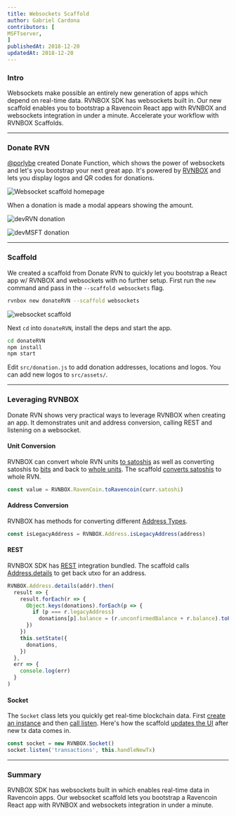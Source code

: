 ```yaml
---
title: Websockets Scaffold
author: Gabriel Cardona
contributors: [
MSFTserver,
]
publishedAt: 2018-12-20
updatedAt: 2018-12-20
---
```


### Intro

Websockets make possible an entirely new generation of apps which depend on real-time data. RVNBOX SDK has websockets built in. Our new scaffold enables you to bootstrap a Ravencoin React app with RVNBOX and websockets integration in under a minute. Accelerate your workflow with RVNBOX Scaffolds.

---

### Donate RVN

[@porlybe](https://twitter.com/porlybe) created Donate Function, which shows the power of websockets and let's you bootstrap your next great app. It's powered by [RVNBOX](/rvnbox) and lets you display logos and QR codes for donations.

![Websocket scaffold homepage](/images/websocket-scaffold-3.png)

When a donation is made a modal appears showing the amount.

![devRVN donation](/images/websocket-scaffold-1.png)

![devMSFT donation](/images/websocket-scaffold-2.png)

---

### Scaffold

We created a scaffold from Donate RVN to quickly let you bootstrap a React app w/ RVNBOX and websockets with no further setup. First run the `new` command and pass in the `--scaffold websockets` flag.

```bash
rvnbox new donateRVN --scaffold websockets
```

![websocket scaffold](/images/websocket-scaffold-4.png)

Next `cd` into `donateRVN`, install the deps and start the app.

```bash
cd donateRVN
npm install
npm start
```

Edit `src/donation.js` to add donation addresses, locations and logos. You can add new logos to `src/assets/`.

---

### Leveraging RVNBOX

Donate RVN shows very practical ways to leverage RVNBOX when creating an app. It demonstrates unit and address conversion, calling REST and listening on a websocket.

#### Unit Conversion

RVNBOX can convert whole RVN units [to satoshis](/rvnbox/docs/ravencoin/#tosatoshi) as well as converting satoshis to [bits](/rvnbox/docs/ravencoin/#tobits) and back to [whole units](/rvnbox/docs/ravencoin/#toravencoin). The scaffold [converts satoshis](https://github.com/raven-community/rvnbox-scaffold-websockets/blob/master/src/App.js#L50) to whole RVN.

```javascript
const value = RVNBOX.RavenCoin.toRavencoin(curr.satoshi)
```

#### Address Conversion

RVNBOX has methods for converting different [Address Types](/rvnbox/docs/address/).
```javascript
const isLegacyAddress = RVNBOX.Address.isLegacyAddress(address)
```

#### REST

RVNBOX SDK has [REST](https://rest.ravencoin.online) integration bundled. The scaffold calls [Address.details](https://github.com/raven-community/rvnbox-scaffold-websockets/blob/master/src/App.js#L121) to get back utxo for an address.

```javascript
RVNBOX.Address.details(addr).then(
  result => {
    result.forEach(r => {
      Object.keys(donations).forEach(p => {
        if (p === r.legacyAddress)
          donations[p].balance = (r.unconfirmedBalance + r.balance).toFixed(8)
      })
    })
    this.setState({
      donations,
    })
  },
  err => {
    console.log(err)
  }
)
```

#### Socket

The `Socket` class lets you quickly get real-time blockchain data. First [create an instance](/rvnbox/docs/socket/#constructor) and then [call listen](/rvnbox/docs/socket/#listen). Here's how the scaffold [updates the UI](https://github.com/raven-community/rvnbox-scaffold-websockets/blob/master/src/App.js#L81) after new tx data comes in.

```javascript
const socket = new RVNBOX.Socket()
socket.listen('transactions', this.handleNewTx)
```

---

### Summary

RVNBOX SDK has websockets built in which enables real-time data in Ravencoin apps. Our websocket scaffold lets you bootstrap a Ravencoin React app with RVNBOX and websockets integration in under a minute.

